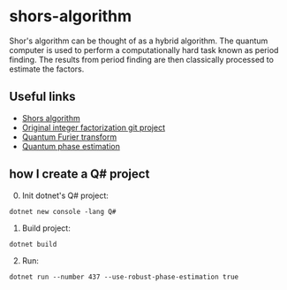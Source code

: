# shors-algorithm

Shor's algorithm can be thought of as a hybrid algorithm. The quantum computer is used to perform a computationally hard task known as period finding. The results from period finding are then classically processed to estimate the factors.

## Useful links

* [Shors algorithm](https://docs.microsoft.com/en-us/quantum/user-guide/libraries/standard/applications#shors-algorithm)
* [Original integer factorization git project](https://github.com/microsoft/Quantum/tree/main/samples/algorithms/integer-factorization)
* [Quantum Furier transform](https://docs.microsoft.com/en-us/quantum/user-guide/libraries/standard/algorithms#quantum-fourier-transform)
* [Quantum phase estimation](https://docs.microsoft.com/en-us/quantum/user-guide/libraries/standard/algorithms#quantum-phase-estimation)

## how I create a Q# project

0. Init dotnet's Q# project:

`dotnet new console -lang Q#`

1. Build project:

`dotnet build`

2. Run:

`dotnet run --number 437 --use-robust-phase-estimation true`